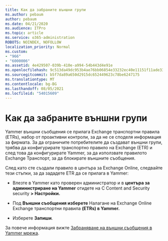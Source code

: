 ```yaml
---
title: Как да забраните външни групи
ms.author: pebaum
author: pebaum
ms.date: 04/21/2020
ms.audience: ITPro
ms.topic: article
ms.service: o365-administration
ROBOTS: NOINDEX, NOFOLLOW
localization_priority: Normal
ms.custom:
- "966"
- "6000006"
ms.assetid: 4e429507-039b-410e-a994-54b443d4e91e
ms.openlocfilehash: 9c513da49dc953b4ae76bb06854e33232ec40e11151f11ade33c3080092aa598
ms.sourcegitcommit: b5f7da89a650d2915dc652449623c78be6247175
ms.translationtype: MT
ms.contentlocale: bg-BG
ms.lasthandoff: 08/05/2021
ms.locfileid: "54015609"
---
```

# <a name="how-to-disable-external-groups"></a>Как да забраните външни групи

Yammer външни съобщения се прилага Exchange транспортни правила (ETRs), набор от проактивни контроли, за да не се споделя информация за фирмата. За да ограничите потребителите да създават външни групи, трябва да конфигурирате транспортно правило на Exchange (ETR) и след това да конфигурирате Yammer, за да използвате правилото Exchange Транспорт, за да блокирате външните съобщения.
  
След като сте създали правило в центъра за Exchange Online, следвайте тези стъпки, за да зададете ETR да се прилага в Yammer:
  
- Влезте в Yammer като проверен администратор и в **центъра за администриране на Yammer** отидете на C Content and Security security **\> Настройки.**

- Под **Външни съобщения изберете** Налагане на Exchange Online Exchange транспортни правила **(ETRs) в Yammer.**

- Изберете **Запиши**.

За повече информация вижте [Забраняване на външни съобщения в Yammer мрежа](https://docs.microsoft.com/yammer/work-with-external-users/disable-external-messaging).
  